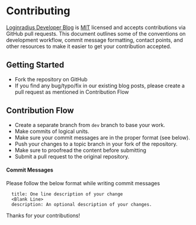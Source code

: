 # Contributing

[Loginradius Developer Blog](https://www.loginradius.com/docs/developer) is [MIT](LICENSE) licensed and accepts contributions via GitHub pull requests. This document outlines some of the conventions on development workflow, commit message formatting, contact points, and other resources to make it easier to get your contribution accepted.

## Getting Started

- Fork the repository on GitHub
- If you find any bug/typo/fix in our existing blog posts, please create a pull request as mentioned in Contribution Flow

## Contribution Flow

- Create a separate branch from `dev` branch to base your work.
- Make commits of logical units.
- Make sure your commit messages are in the proper format (see below).
- Push your changes to a topic branch in your fork of the repository.
- Make sure to proofread the content before submitting
- Submit a pull request to the original repository.

#### Commit Messages

Please follow the below format while writing commit messages

```
  title: One line description of your change
  <Blank Line>
  description: An optional description of your changes.
```

Thanks for your contributions!
